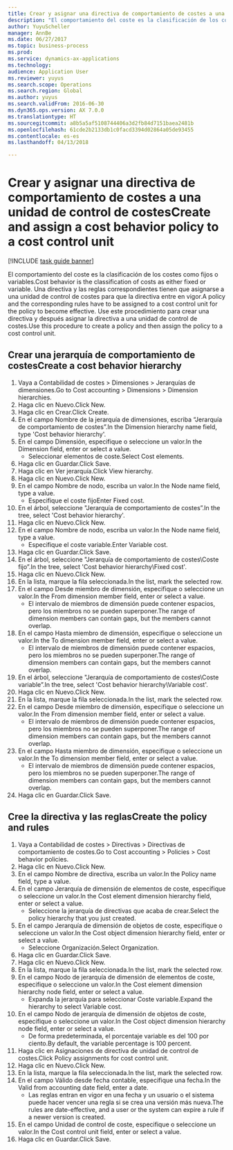 ```yaml
--- 
title: Crear y asignar una directiva de comportamiento de costes a una unidad de control de costes
description: "El comportamiento del coste es la clasificación de los costes como fijos o variables."
author: YuyuScheller
manager: AnnBe
ms.date: 06/27/2017
ms.topic: business-process
ms.prod: 
ms.service: dynamics-ax-applications
ms.technology: 
audience: Application User
ms.reviewer: yuyus
ms.search.scope: Operations
ms.search.region: Global
ms.author: yuyus
ms.search.validFrom: 2016-06-30
ms.dyn365.ops.version: AX 7.0.0
ms.translationtype: HT
ms.sourcegitcommit: a8b5a5af5108744406a3d2fb84d7151baea2481b
ms.openlocfilehash: 61cde2b2133db1c0facd3394d02864a05de93455
ms.contentlocale: es-es
ms.lasthandoff: 04/13/2018

---
```

# <a name="create-and-assign-a-cost-behavior-policy-to-a-cost-control-unit"></a><span data-ttu-id="429f2-103">Crear y asignar una directiva de comportamiento de costes a una unidad de control de costes</span><span class="sxs-lookup"><span data-stu-id="429f2-103">Create and assign a cost behavior policy to a cost control unit</span></span>

[!INCLUDE [task guide banner](../../includes/task-guide-banner.md)]

<span data-ttu-id="429f2-104">El comportamiento del coste es la clasificación de los costes como fijos o variables.</span><span class="sxs-lookup"><span data-stu-id="429f2-104">Cost behavior is the classification of costs as either fixed or variable.</span></span> <span data-ttu-id="429f2-105">Una directiva y las reglas correspondientes tienen que asignarse a una unidad de control de costes para que la directiva entre en vigor.</span><span class="sxs-lookup"><span data-stu-id="429f2-105">A policy and the corresponding rules have to be assigned to a cost control unit for the policy to become effective.</span></span> <span data-ttu-id="429f2-106">Use este procedimiento para crear una directiva y después asignar la directiva a una unidad de control de costes.</span><span class="sxs-lookup"><span data-stu-id="429f2-106">Use this procedure to create a policy and then assign the policy to a cost control unit.</span></span>


## <a name="create-a-cost-behavior-hierarchy"></a><span data-ttu-id="429f2-107">Crear una jerarquía de comportamiento de costes</span><span class="sxs-lookup"><span data-stu-id="429f2-107">Create a cost behavior hierarchy</span></span>
1. <span data-ttu-id="429f2-108">Vaya a Contabilidad de costes > Dimensiones > Jerarquías de dimensiones.</span><span class="sxs-lookup"><span data-stu-id="429f2-108">Go to Cost accounting > Dimensions > Dimension hierarchies.</span></span>
2. <span data-ttu-id="429f2-109">Haga clic en Nuevo.</span><span class="sxs-lookup"><span data-stu-id="429f2-109">Click New.</span></span>
3. <span data-ttu-id="429f2-110">Haga clic en Crear.</span><span class="sxs-lookup"><span data-stu-id="429f2-110">Click Create.</span></span>
4. <span data-ttu-id="429f2-111">En el campo Nombre de la jerarquía de dimensiones, escriba “Jerarquía de comportamiento de costes”.</span><span class="sxs-lookup"><span data-stu-id="429f2-111">In the Dimension hierarchy name field, type 'Cost behavior hierarchy'.</span></span>
5. <span data-ttu-id="429f2-112">En el campo Dimensión, especifique o seleccione un valor.</span><span class="sxs-lookup"><span data-stu-id="429f2-112">In the Dimension field, enter or select a value.</span></span>
    * <span data-ttu-id="429f2-113">Seleccionar elementos de coste.</span><span class="sxs-lookup"><span data-stu-id="429f2-113">Select Cost elements.</span></span>  
6. <span data-ttu-id="429f2-114">Haga clic en Guardar.</span><span class="sxs-lookup"><span data-stu-id="429f2-114">Click Save.</span></span>
7. <span data-ttu-id="429f2-115">Haga clic en Ver jerarquía.</span><span class="sxs-lookup"><span data-stu-id="429f2-115">Click View hierarchy.</span></span>
8. <span data-ttu-id="429f2-116">Haga clic en Nuevo.</span><span class="sxs-lookup"><span data-stu-id="429f2-116">Click New.</span></span>
9. <span data-ttu-id="429f2-117">En el campo Nombre de nodo, escriba un valor.</span><span class="sxs-lookup"><span data-stu-id="429f2-117">In the Node name field, type a value.</span></span>
    * <span data-ttu-id="429f2-118">Especifique el coste fijo</span><span class="sxs-lookup"><span data-stu-id="429f2-118">Enter Fixed cost.</span></span>  
10. <span data-ttu-id="429f2-119">En el árbol, seleccione "Jerarquía de comportamiento de costes”.</span><span class="sxs-lookup"><span data-stu-id="429f2-119">In the tree, select 'Cost behavior hierarchy'.</span></span>
11. <span data-ttu-id="429f2-120">Haga clic en Nuevo.</span><span class="sxs-lookup"><span data-stu-id="429f2-120">Click New.</span></span>
12. <span data-ttu-id="429f2-121">En el campo Nombre de nodo, escriba un valor.</span><span class="sxs-lookup"><span data-stu-id="429f2-121">In the Node name field, type a value.</span></span>
    * <span data-ttu-id="429f2-122">Especifique el coste variable.</span><span class="sxs-lookup"><span data-stu-id="429f2-122">Enter Variable cost.</span></span>  
13. <span data-ttu-id="429f2-123">Haga clic en Guardar.</span><span class="sxs-lookup"><span data-stu-id="429f2-123">Click Save.</span></span>
14. <span data-ttu-id="429f2-124">En el árbol, seleccione "Jerarquía de comportamiento de costes\Coste fijo”.</span><span class="sxs-lookup"><span data-stu-id="429f2-124">In the tree, select 'Cost behavior hierarchy\Fixed cost'.</span></span>
15. <span data-ttu-id="429f2-125">Haga clic en Nuevo.</span><span class="sxs-lookup"><span data-stu-id="429f2-125">Click New.</span></span>
16. <span data-ttu-id="429f2-126">En la lista, marque la fila seleccionada.</span><span class="sxs-lookup"><span data-stu-id="429f2-126">In the list, mark the selected row.</span></span>
17. <span data-ttu-id="429f2-127">En el campo Desde miembro de dimensión, especifique o seleccione un valor.</span><span class="sxs-lookup"><span data-stu-id="429f2-127">In the From dimension member field, enter or select a value.</span></span>
    * <span data-ttu-id="429f2-128">El intervalo de miembros de dimensión puede contener espacios, pero los miembros no se pueden superponer.</span><span class="sxs-lookup"><span data-stu-id="429f2-128">The range of dimension members can contain gaps, but the members cannot overlap.</span></span>  
18. <span data-ttu-id="429f2-129">En el campo Hasta miembro de dimensión, especifique o seleccione un valor.</span><span class="sxs-lookup"><span data-stu-id="429f2-129">In the To dimension member field, enter or select a value.</span></span>
    * <span data-ttu-id="429f2-130">El intervalo de miembros de dimensión puede contener espacios, pero los miembros no se pueden superponer.</span><span class="sxs-lookup"><span data-stu-id="429f2-130">The range of dimension members can contain gaps, but the members cannot overlap.</span></span>  
19. <span data-ttu-id="429f2-131">En el árbol, seleccione "Jerarquía de comportamiento de costes\Coste variable”.</span><span class="sxs-lookup"><span data-stu-id="429f2-131">In the tree, select 'Cost behavior hierarchy\Variable cost'.</span></span>
20. <span data-ttu-id="429f2-132">Haga clic en Nuevo.</span><span class="sxs-lookup"><span data-stu-id="429f2-132">Click New.</span></span>
21. <span data-ttu-id="429f2-133">En la lista, marque la fila seleccionada.</span><span class="sxs-lookup"><span data-stu-id="429f2-133">In the list, mark the selected row.</span></span>
22. <span data-ttu-id="429f2-134">En el campo Desde miembro de dimensión, especifique o seleccione un valor.</span><span class="sxs-lookup"><span data-stu-id="429f2-134">In the From dimension member field, enter or select a value.</span></span>
    * <span data-ttu-id="429f2-135">El intervalo de miembros de dimensión puede contener espacios, pero los miembros no se pueden superponer.</span><span class="sxs-lookup"><span data-stu-id="429f2-135">The range of dimension members can contain gaps, but the members cannot overlap.</span></span>  
23. <span data-ttu-id="429f2-136">En el campo Hasta miembro de dimensión, especifique o seleccione un valor.</span><span class="sxs-lookup"><span data-stu-id="429f2-136">In the To dimension member field, enter or select a value.</span></span>
    * <span data-ttu-id="429f2-137">El intervalo de miembros de dimensión puede contener espacios, pero los miembros no se pueden superponer.</span><span class="sxs-lookup"><span data-stu-id="429f2-137">The range of dimension members can contain gaps, but the members cannot overlap.</span></span>  
24. <span data-ttu-id="429f2-138">Haga clic en Guardar.</span><span class="sxs-lookup"><span data-stu-id="429f2-138">Click Save.</span></span>

## <a name="create-the-policy-and-rules"></a><span data-ttu-id="429f2-139">Cree la directiva y las reglas</span><span class="sxs-lookup"><span data-stu-id="429f2-139">Create the policy and rules</span></span>
1. <span data-ttu-id="429f2-140">Vaya a Contabilidad de costes > Directivas > Directivas de comportamiento de costes.</span><span class="sxs-lookup"><span data-stu-id="429f2-140">Go to Cost accounting > Policies > Cost behavior policies.</span></span>
2. <span data-ttu-id="429f2-141">Haga clic en Nuevo.</span><span class="sxs-lookup"><span data-stu-id="429f2-141">Click New.</span></span>
3. <span data-ttu-id="429f2-142">En el campo Nombre de directiva, escriba un valor.</span><span class="sxs-lookup"><span data-stu-id="429f2-142">In the Policy name field, type a value.</span></span>
4. <span data-ttu-id="429f2-143">En el campo Jerarquía de dimensión de elementos de coste, especifique o seleccione un valor.</span><span class="sxs-lookup"><span data-stu-id="429f2-143">In the Cost element dimension hierarchy field, enter or select a value.</span></span>
    * <span data-ttu-id="429f2-144">Seleccione la jerarquía de directivas que acaba de crear.</span><span class="sxs-lookup"><span data-stu-id="429f2-144">Select the policy hierarchy that you just created.</span></span>  
5. <span data-ttu-id="429f2-145">En el campo Jerarquía de dimensión de objetos de coste, especifique o seleccione un valor.</span><span class="sxs-lookup"><span data-stu-id="429f2-145">In the Cost object dimension hierarchy field, enter or select a value.</span></span>
    * <span data-ttu-id="429f2-146">Seleccione Organización.</span><span class="sxs-lookup"><span data-stu-id="429f2-146">Select Organization.</span></span>  
6. <span data-ttu-id="429f2-147">Haga clic en Guardar.</span><span class="sxs-lookup"><span data-stu-id="429f2-147">Click Save.</span></span>
7. <span data-ttu-id="429f2-148">Haga clic en Nuevo.</span><span class="sxs-lookup"><span data-stu-id="429f2-148">Click New.</span></span>
8. <span data-ttu-id="429f2-149">En la lista, marque la fila seleccionada.</span><span class="sxs-lookup"><span data-stu-id="429f2-149">In the list, mark the selected row.</span></span>
9. <span data-ttu-id="429f2-150">En el campo Nodo de jerarquía de dimensión de elementos de coste, especifique o seleccione un valor.</span><span class="sxs-lookup"><span data-stu-id="429f2-150">In the Cost element dimension hierarchy node field, enter or select a value.</span></span>
    * <span data-ttu-id="429f2-151">Expanda la jerarquía para seleccionar Coste variable.</span><span class="sxs-lookup"><span data-stu-id="429f2-151">Expand the hierarchy to select Variable cost.</span></span>  
10. <span data-ttu-id="429f2-152">En el campo Nodo de jerarquía de dimensión de objetos de coste, especifique o seleccione un valor.</span><span class="sxs-lookup"><span data-stu-id="429f2-152">In the Cost object dimension hierarchy node field, enter or select a value.</span></span>
    * <span data-ttu-id="429f2-153">De forma predeterminada, el porcentaje variable es del 100 por ciento.</span><span class="sxs-lookup"><span data-stu-id="429f2-153">By default, the variable percentage is 100 percent.</span></span>  
11. <span data-ttu-id="429f2-154">Haga clic en Asignaciones de directiva de unidad de control de costes.</span><span class="sxs-lookup"><span data-stu-id="429f2-154">Click Policy assignments for cost control unit.</span></span>
12. <span data-ttu-id="429f2-155">Haga clic en Nuevo.</span><span class="sxs-lookup"><span data-stu-id="429f2-155">Click New.</span></span>
13. <span data-ttu-id="429f2-156">En la lista, marque la fila seleccionada.</span><span class="sxs-lookup"><span data-stu-id="429f2-156">In the list, mark the selected row.</span></span>
14. <span data-ttu-id="429f2-157">En el campo Válido desde fecha contable, especifique una fecha.</span><span class="sxs-lookup"><span data-stu-id="429f2-157">In the Valid from accounting date field, enter a date.</span></span>
    * <span data-ttu-id="429f2-158">Las reglas entran en vigor en una fecha y un usuario o el sistema puede hacer vencer una regla si se crea una versión más nueva.</span><span class="sxs-lookup"><span data-stu-id="429f2-158">The rules are date-effective, and a user or the system can expire a rule if a newer version is created.</span></span>  
15. <span data-ttu-id="429f2-159">En el campo Unidad de control de coste, especifique o seleccione un valor.</span><span class="sxs-lookup"><span data-stu-id="429f2-159">In the Cost control unit field, enter or select a value.</span></span>
16. <span data-ttu-id="429f2-160">Haga clic en Guardar.</span><span class="sxs-lookup"><span data-stu-id="429f2-160">Click Save.</span></span>


